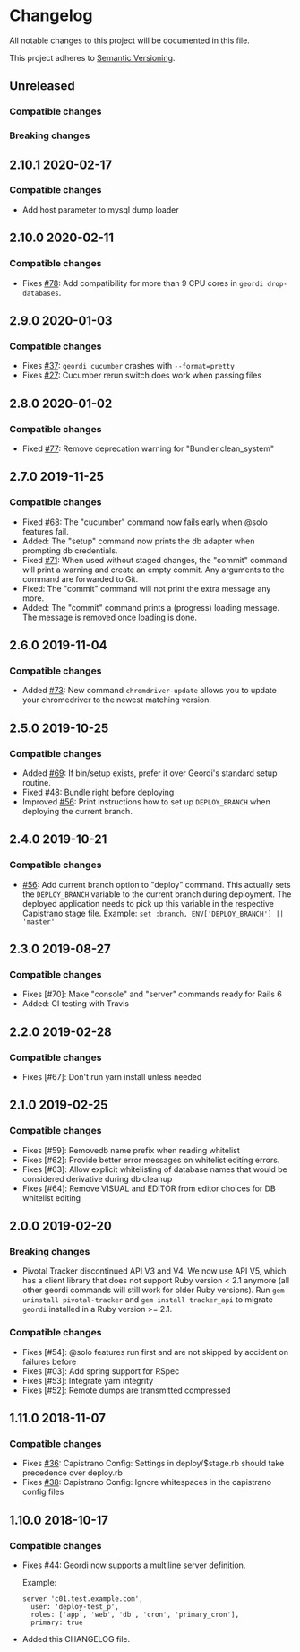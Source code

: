 # Changelog
All notable changes to this project will be documented in this file.

This project adheres to [Semantic Versioning](http://semver.org/spec/v2.0.0.html).


## Unreleased
### Compatible changes
### Breaking changes


## 2.10.1 2020-02-17

### Compatible changes
- Add host parameter to mysql dump loader

## 2.10.0 2020-02-11

### Compatible changes
- Fixes [#78](https://github.com/makandra/geordi/pull/78): Add compatibility for more than 9 CPU cores in
  `geordi drop-databases`.


## 2.9.0 2020-01-03

### Compatible changes
- Fixes [#37](https://github.com/makandra/geordi/issues/37): `geordi cucumber` crashes with `--format=pretty`
- Fixes [#27](https://github.com/makandra/geordi/issues/27): Cucumber rerun switch does work when passing files


## 2.8.0 2020-01-02

### Compatible changes
- Fixed [#77](https://github.com/makandra/geordi/issues/77): Remove deprecation warning for "Bundler.clean_system"


## 2.7.0 2019-11-25

### Compatible changes
- Fixed [#68](https://github.com/makandra/geordi/issues/68): The "cucumber" command now fails early when @solo features fail.
- Added: The "setup" command now prints the db adapter when prompting db credentials.
- Fixed [#71](https://github.com/makandra/geordi/issues/71): When used without staged changes, the "commit" command will print a warning and create an empty commit. Any arguments to the command are forwarded to Git.
- Fixed: The "commit" command will not print the extra message any more.
- Added: The "commit" command prints a (progress) loading message. The message is removed once loading is done.


## 2.6.0 2019-11-04

### Compatible changes
- Added [#73](https://github.com/makandra/geordi/issues/73): New command `chromdriver-update` allows you to update your
  chromedriver to the newest matching version.


## 2.5.0 2019-10-25

### Compatible changes
- Added [#69](https://github.com/makandra/geordi/issues/69): If bin/setup exists, prefer it over Geordi's standard setup routine.
- Fixed [#48](https://github.com/makandra/geordi/issues/48): Bundle right before deploying
- Improved [#56](https://github.com/makandra/geordi/issues/56): Print instructions how to set up `DEPLOY_BRANCH` when deploying the current branch.


## 2.4.0 2019-10-21

### Compatible changes
- [#56](https://github.com/makandra/geordi/issues/56): Add current branch option to "deploy" command. This actually sets the `DEPLOY_BRANCH` variable to the current branch during deployment. The deployed application needs to pick up this variable in the respective Capistrano stage file. Example: `set :branch, ENV['DEPLOY_BRANCH'] || 'master'`


## 2.3.0 2019-08-27

### Compatible changes
- Fixes [#70]: Make "console" and "server" commands ready for Rails 6
- Added: CI testing with Travis


## 2.2.0 2019-02-28

### Compatible changes
- Fixes [#67]: Don't run yarn install unless needed


## 2.1.0 2019-02-25

### Compatible changes
- Fixes [#59]: Removedb name prefix when reading whitelist
- Fixes [#62]: Provide better error messages on whitelist editing errors.
- Fixes [#63]: Allow explicit whitelisting of database names that would be considered derivative during db cleanup
- Fixes [#64]: Remove VISUAL and EDITOR from editor choices for DB whitelist editing

## 2.0.0 2019-02-20

### Breaking changes
- Pivotal Tracker discontinued API V3 and V4. We now use API V5, which has a client library that does not support Ruby
  version < 2.1 anymore (all other geordi commands will still work for older Ruby versions).
  Run `gem uninstall pivotal-tracker` and `gem install tracker_api` to migrate `geordi` installed in a Ruby version >= 2.1.

### Compatible changes
- Fixes [#54]: @solo features run first and are not skipped by accident on failures before
- Fixes [#03]: Add spring support for RSpec
- Fixes [#53]: Integrate yarn integrity
- Fixes [#52]: Remote dumps are transmitted compressed

## 1.11.0 2018-11-07

### Compatible changes
- Fixes [#36](https://github.com/makandra/geordi/issues/36): Capistrano Config: Settings in deploy/$stage.rb should take precedence over deploy.rb
- Fixes [#38](https://github.com/makandra/geordi/issues/31): Capistrano Config: Ignore whitespaces in the capistrano config files

## 1.10.0 2018-10-17

### Compatible changes
- Fixes [#44](https://github.com/makandra/geordi/issues/44): Geordi now supports a multiline server definition.

  Example:

  ```
  server 'c01.test.example.com',
    user: 'deploy-test_p',
    roles: ['app', 'web', 'db', 'cron', 'primary_cron'],
    primary: true
  ```

- Added this CHANGELOG file.
